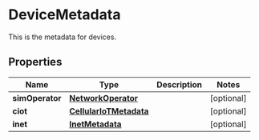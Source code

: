 

# DeviceMetadata

This is the metadata for devices.

## Properties

Name | Type | Description | Notes
------------ | ------------- | ------------- | -------------
**simOperator** | [**NetworkOperator**](NetworkOperator.md) |  |  [optional]
**ciot** | [**CellularIoTMetadata**](CellularIoTMetadata.md) |  |  [optional]
**inet** | [**InetMetadata**](InetMetadata.md) |  |  [optional]



